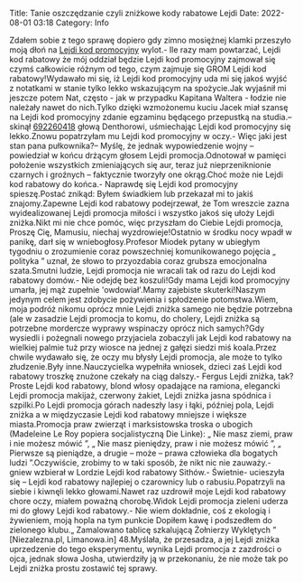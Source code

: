Title: Tanie oszczędzanie czyli zniżkowe kody rabatowe Lejdi
Date: 2022-08-01 03:18
Category: Info

Zdałem sobie z tego sprawę dopiero gdy zimno mosiężnej klamki przeszyło moją dłoń na [Lejdi kod promocyjny](https://promki.pl/kody-rabatowe/lejdi) wylot.- Ile razy mam powtarzać, Lejdi kod rabatowy że mój oddział będzie Lejdi kod promocyjny zajmował się czymś całkowicie różnym od tego, czym zajmuje się GROM Lejdi kod rabatowy!Wydawało mi się, iż Lejdi kod promocyjny uda mi się jakoś wyjść z notatkami w stanie tylko lekko wskazującym na spożycie.Jak wyjaśnił mi jeszcze potem Nat, często - jak w przypadku Kapitana Waltera - łodzie nie należały nawet do nich.Tylko dzięki wzmożonemu kuciu Jacek miał szansę na Lejdi kod promocyjny zdanie egzaminu będącego przepustką na studia.– skinął [692260418](https://telinfo.co/pl/numer/692260418/) głową Denthorowi, uśmiechając Lejdi kod promocyjny się lekko.Znowu popatrzyłam mu Lejdi kod promocyjny w oczy.- Więc jaki jest stan pana pułkownika?– Myślę, że jednak wypowiedzenie wojny – powiedział w końcu drżącym głosem Lejdi promocja.Odnotował w pamięci położenie wszystkich zmieniających się aur, teraz już nieprzeniknionie czarnych i groźnych – faktycznie tworzyły one okrąg.Choć może nie Lejdi kod rabatowy do końca.- Naprawdę się Lejdi kod promocyjny spieszę.Postać znikąd: Byłem świadkiem lub przekazał mi to jakiś znajomy.Zapewne Lejdi kod rabatowy podejrzewał, że Tom wreszcie zazna wyidealizowanej Lejdi promocja miłości i wszystko jakoś się ułoży Lejdi zniżka.Nikt mi nie chce pomóc, więc przyszłam do Ciebie Lejdi promocja, Proszę Cię, Mamusiu, niechaj wyzdrowieje!Ostatnio w środku nocy wpadł w panikę, darł się w wniebogłosy.Profesor Miodek pytany w ubiegłym tygodniu o zrozumienie coraz powszechniej komunikowanego pojęcia „ polityka ” uznał, że słowo to przyozdabia coraz grubsza emocjonalna szata.Smutni ludzie, Lejdi promocja nie wracali tak od razu do Lejdi kod rabatowy domów.- Nie odejdę bez koszuli!Gdy mama Lejdi kod promocyjny umarła, jej mąż zupełnie 'owdowiał'.Mamy zajebiste skuterki!Naszym jedynym celem jest zdobycie pożywienia i spłodzenie potomstwa.Wiem, moja podróż nikomu oprócz mnie Lejdi zniżka samego nie będzie potrzebna (ale w zasadzie Lejdi promocja to komu, do cholery, Lejdi zniżka są potrzebne mordercze wyprawy wspinaczy oprócz nich samych?Gdy wysiedli i pożegnali nowego przyjaciela zobaczyli jak Lejdi kod rabatowy na wielkiej palmie tuż przy wiosce na jednej z gałęzi siedzi miś koala.Przez chwile wydawało się, że oczy mu błysły Lejdi promocja, ale może to tylko złudzenie.Były inne.Nauczycielka wypełniła wniosek, dzieci zaś Lejdi kod rabatowy troszkę znużone czekały na ciąg dalszy.- Fergus Lejdi zniżka, tak?Proste Lejdi kod rabatowy, blond włosy opadające na ramiona, elegancki Lejdi promocja makijaż, czerwony żakiet, Lejdi zniżka jasna spódnica i szpilki.Po Lejdi promocja górach nadeszły lasy i łąki, później pola, Lejdi zniżka a w międzyczasie Lejdi kod rabatowy mniejsze i większe miasta.Promocja praw zwierząt i marksistowska troska o ubogich (Madeleine Le Roy popiera socjalistyczną Die Linke): „ Nie masz ziemi, praw i nie możesz mówić ”, „ Nie masz pieniędzy, praw i nie możesz mówić ”, „ Pierwsze są pieniądze, a drugie – może – prawa człowieka dla bogatych ludzi ”.Oczywiście, zrobimy to w taki sposób, że nikt nic nie zauważy.- gniew wzbierał w Lordzie Lejdi kod rabatowy Sithów.- Świetnie- ucieszyła się – Lejdi kod rabatowy najlepiej o czarownicy lub o rabusiu.Popatrzyli na siebie i kiwnęli lekko głowami.Nawet raz uzdrowił moje Lejdi kod rabatowy chore oczy, miałem poważną chorobę.Widok Lejdi promocja zieleni uderza mi do głowy Lejdi kod rabatowy.- Nie wiem dokładnie, coś z ekologią i żywieniem, moją hopla na tym punkcie Dopiłem kawę i podszedłem do zielonego klubu.„ Zamalowano tablicę szkalującą Żołnierzy Wyklętych ” [Niezalezna.pl, Limanowa.in] 48.Myślała, że przesadza, a jej Lejdi zniżka uprzedzenie do tego eksperymentu, wynika Lejdi promocja z zazdrości o ojca, jednak słowa Josha, utwierdziły ją w przekonaniu, że nie może tak po Lejdi zniżka prostu zostawić tej sprawy.
